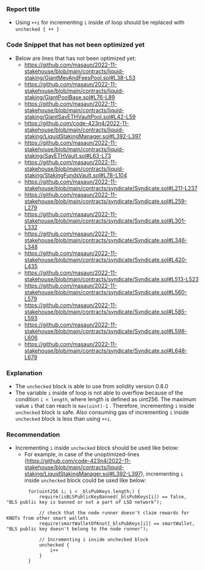### Report title
- Using `++i` for incrementing `i` inside of loop should be replaced with `unchecked { ++ }`



### Code Snippet that has not been optimized yet
- Below are lines that has not been optimized yet:
  - https://github.com/masaun/2022-11-stakehouse/blob/main/contracts/liquid-staking/GiantMevAndFeesPool.sol#L38-L53
  - https://github.com/masaun/2022-11-stakehouse/blob/main/contracts/liquid-staking/GiantPoolBase.sol#L76-L89
  - https://github.com/masaun/2022-11-stakehouse/blob/main/contracts/liquid-staking/GiantSavETHVaultPool.sol#L42-L59
  - https://github.com/code-423n4/2022-11-stakehouse/blob/main/contracts/liquid-staking/LiquidStakingManager.sol#L392-L397
  - https://github.com/masaun/2022-11-stakehouse/blob/main/contracts/liquid-staking/SavETHVault.sol#L63-L73
  - https://github.com/masaun/2022-11-stakehouse/blob/main/contracts/liquid-staking/StakingFundsVault.sol#L78-L104
  - https://github.com/masaun/2022-11-stakehouse/blob/main/contracts/syndicate/Syndicate.sol#L211-L237
  - https://github.com/masaun/2022-11-stakehouse/blob/main/contracts/syndicate/Syndicate.sol#L259-L279
  - https://github.com/masaun/2022-11-stakehouse/blob/main/contracts/syndicate/Syndicate.sol#L301-L332
  - https://github.com/masaun/2022-11-stakehouse/blob/main/contracts/syndicate/Syndicate.sol#L346-L348
  - https://github.com/masaun/2022-11-stakehouse/blob/main/contracts/syndicate/Syndicate.sol#L420-L435
  - https://github.com/masaun/2022-11-stakehouse/blob/main/contracts/syndicate/Syndicate.sol#L513-L523
  - https://github.com/masaun/2022-11-stakehouse/blob/main/contracts/syndicate/Syndicate.sol#L560-L579
  - https://github.com/masaun/2022-11-stakehouse/blob/main/contracts/syndicate/Syndicate.sol#L585-L593
  - https://github.com/masaun/2022-11-stakehouse/blob/main/contracts/syndicate/Syndicate.sol#L598-L606
  - https://github.com/masaun/2022-11-stakehouse/blob/main/contracts/syndicate/Syndicate.sol#L648-L679



### Explanation
- The `unchecked` block is able to use from solidity version 0.8.0
- The variable `i` inside of loop is not able to overflow because of the condition `i < length`, where length is defined as uint256. The maximum value `i` that can reach is `max(uint)-1` . Therefore, incrementing `i` inside `unchecked` block is safe. Also consuming gas of incrementing `i` inside `unchecked` block is less than using `++i`.



### Recommendation
- Incrementing `i` inside `unchecked` block should be used like below:
   - For example, in case of the unoptimized-lines (https://github.com/code-423n4/2022-11-stakehouse/blob/main/contracts/liquid-staking/LiquidStakingManager.sol#L392-L397), incrementing `i` inside `unchecked` block could be used like below:
```solidity
        for(uint256 i; i < _blsPubKeys.length;) {
            require(isBLSPublicKeyBanned(_blsPubKeys[i]) == false, "BLS public key is banned or not a part of LSD network");

            // check that the node runner doesn't claim rewards for KNOTs from other smart wallets
            require(smartWalletOfKnot[_blsPubKeys[i]] == smartWallet, "BLS public key doesn't belong to the node runner");

            // Incrementing i inside unchecked block
            unchecked {
                i++
            }
        }
```
